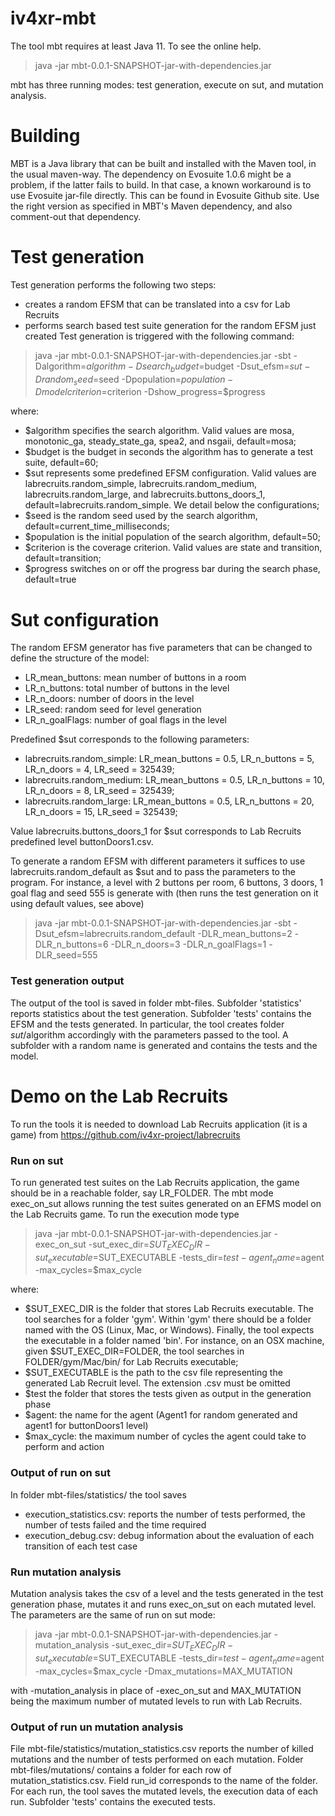 # iv4xr-mbt

The tool mbt requires at least Java 11. To see the online help.

> java -jar mbt-0.0.1-SNAPSHOT-jar-with-dependencies.jar

mbt has three running modes: test generation, execute on sut, and mutation analysis.

# Building

MBT is a Java library that can be built and installed with the Maven tool, in the usual maven-way. The dependency on Evosuite 1.0.6 might be a problem, if the latter fails to build. In that case, a known workaround is to use Evosuite jar-file directly. This can be found in Evosuite Github site. Use the right version as specified in MBT's Maven dependency, and also comment-out that dependency.

# Test generation

Test generation performs the following two steps:
- creates a random EFSM that can be translated into a csv for Lab Recruits  
- performs search based test suite generation for the random EFSM just created
Test generation is triggered with the following command:

> java -jar mbt-0.0.1-SNAPSHOT-jar-with-dependencies.jar -sbt -Dalgorithm=$algorithm -Dsearch_budget=$budget -Dsut_efsm=$sut -Drandom_seed=$seed -Dpopulation=$population -Dmodelcriterion=$criterion -Dshow_progress=$progress

where:
- $algorithm specifies the search algorithm. Valid values are mosa, monotonic_ga,
  steady_state_ga, spea2, and nsgaii, default=mosa;
- $budget is the budget in seconds the algorithm has to generate a test suite, default=60;
- $sut represents some predefined EFSM configuration. Valid values are
  labrecruits.random_simple, labrecruits.random_medium, labrecruits.random_large,
  and labrecruits.buttons_doors_1, default=labrecruits.random_simple. We detail below the configurations;
- $seed is the random seed used by the search algorithm, default=current_time_milliseconds;
- $population is the initial population of the search algorithm, default=50;
- $criterion is the coverage criterion. Valid values are state and transition, default=transition;
- $progress switches on or off the progress bar during the search phase, default=true

# Sut configuration
The random EFSM generator has five parameters that can be changed to define the structure of the model:
- LR_mean_buttons: mean number of buttons in a room
- LR_n_buttons: total number of buttons in the level
- LR_n_doors: number of doors in the level
- LR_seed: random seed for level generation
- LR_n_goalFlags: number of goal flags in the level

Predefined $sut corresponds to the following parameters:
- labrecruits.random_simple: LR_mean_buttons = 0.5, LR_n_buttons = 5,
  LR_n_doors = 4, LR_seed = 325439;
- labrecruits.random_medium: LR_mean_buttons = 0.5, LR_n_buttons = 10,
  LR_n_doors = 8, LR_seed = 325439;
- labrecruits.random_large: LR_mean_buttons = 0.5, LR_n_buttons = 20,
  LR_n_doors = 15, LR_seed = 325439;

Value labrecruits.buttons_doors_1 for $sut corresponds to Lab Recruits predefined
 level buttonDoors1.csv.

To generate a random EFSM with different parameters it suffices to use
labrecruits.random_default as $sut and to pass the parameters to the program.
For instance, a level with 2 buttons per room, 6 buttons, 3 doors, 1 goal flag and seed 555 is
generate with (then runs the test generation on it using default values, see above)

> java -jar mbt-0.0.1-SNAPSHOT-jar-with-dependencies.jar -sbt -Dsut_efsm=labrecruits.random_default -DLR_mean_buttons=2 -DLR_n_buttons=6 -DLR_n_doors=3 -DLR_n_goalFlags=1 -DLR_seed=555

### Test generation output
The output of the tool is saved in folder mbt-files. Subfolder 'statistics' reports
statistics about the test generation. Subfolder 'tests' contains the EFSM and the
tests generated. In particular, the tool creates folder $sut/$algorithm accordingly
with the parameters passed to the tool. A subfolder with a random name is
generated  and contains the tests and the model.


# Demo on the Lab Recruits

To run the tools it is needed to download Lab Recruits application (it is a game) from
https://github.com/iv4xr-project/labrecruits


### Run on sut
To run generated test suites on the Lab Recruits application, the game should be
in a reachable folder, say LR_FOLDER.
The mbt mode exec_on_sut allows running the test suites generated on an EFMS model
on the Lab Recruits game. To run the execution mode type

> java -jar mbt-0.0.1-SNAPSHOT-jar-with-dependencies.jar -exec_on_sut -sut_exec_dir=$SUT_EXEC_DIR -sut_executable=$SUT_EXECUTABLE -tests_dir=$test -agent_name=$agent -max_cycles=$max_cycle

where:
- $SUT_EXEC_DIR is the folder that stores Lab Recruits executable. The tool searches
  for a folder 'gym'. Within 'gym' there should be  a folder named with the OS (Linux,
  Mac, or Windows). Finally, the tool expects the executable in a folder named 'bin'.
  For instance, on an OSX machine, given $SUT_EXEC_DIR=FOLDER, the tool searches in
  FOLDER/gym/Mac/bin/ for Lab Recruits executable;
- $SUT_EXECUTABLE is the path to the csv file representing the generated Lab
  Recruit level. The extension .csv must be omitted
- $test the folder that stores the tests given as output in the generation phase
- $agent: the name for the agent (Agent1 for random generated and agent1 for
  buttonDoors1 level)
- $max_cycle: the maximum number of cycles the agent could take to perform and
  action

### Output of run on sut
In folder mbt-files/statistics/ the tool saves
- execution_statistics.csv: reports the number of tests performed, the number of tests
  failed and the time required
- execution_debug.csv: debug information about the evaluation of each transition
  of each test case

### Run mutation analysis
Mutation analysis takes the csv of a level and the tests generated in the test
generation phase, mutates it and runs exec_on_sut on each mutated level. The
parameters are the same of run on sut mode:

> java -jar mbt-0.0.1-SNAPSHOT-jar-with-dependencies.jar -mutation_analysis -sut_exec_dir=$SUT_EXEC_DIR -sut_executable=$SUT_EXECUTABLE -tests_dir=$test -agent_name=$agent -max_cycles=$max_cycle -Dmax_mutations=MAX_MUTATION

with -mutation_analysis in place of -exec_on_sut and MAX_MUTATION being the maximum
number of mutated levels to run with Lab Recruits.

### Output of run un mutation analysis
File mbt-file/statistics/mutation_statistics.csv reports the number of killed
mutations and the number of tests performed on each mutation.
Folder mbt-files/mutations/ contains a folder for each row of mutation_statistics.csv.
Field run_id corresponds to the name of the folder. For each run, the tool saves the
mutated levels, the execution data of each run. Subfolder 'tests' contains the
executed tests.

